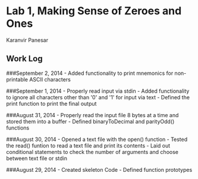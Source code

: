 Lab 1, Making Sense of Zeroes and Ones
======================================
Karanvir Panesar


Work Log 
---------

###September 2, 2014
	- Added functionality to print mnemonics for non-printable ASCII characters

###September 1, 2014
	- Properly read input via stdin
	- Added functionality to ignore all characters other than '0' and '1' for input via text
	- Defined the print function to print the final output

###August 31, 2014
	- Properly read the input file 8 bytes at a time and stored them into a buffer
	- Defined binaryToDecimal and parityOdd() functions

###August 30, 2014
	- Opened a text file with the open() function
	- Tested the read() funtion to read a text file and print its contents
	- Laid out conditional statements to check the number of arguments and choose between text file or stdin

###August 29, 2014
	- Created skeleton Code
	- Defined function prototypes
